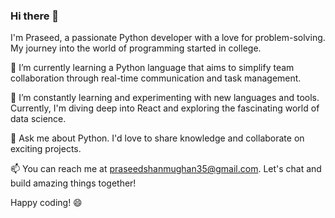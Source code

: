 ### Hi there 👋
I'm Praseed, a passionate Python developer with a love for problem-solving. My journey into the world of programming started in college.

🔭 I’m currently learning a Python language that aims to simplify team collaboration through real-time communication and task management.

🌱 I’m constantly learning and experimenting with new languages and tools. Currently, I'm diving deep into React and exploring the fascinating world of data science.

💬 Ask me about Python. I'd love to share knowledge and collaborate on exciting projects.

📫 You can reach me at praseedshanmughan35@gmail.com. Let's chat and build amazing things together!

Happy coding! 😄

